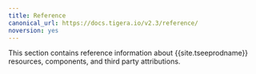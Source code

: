 ```yaml
---
title: Reference
canonical_url: https://docs.tigera.io/v2.3/reference/
noversion: yes
---
```


This section contains reference information about {{site.tseeprodname}} resources,
components, and third party attributions.
